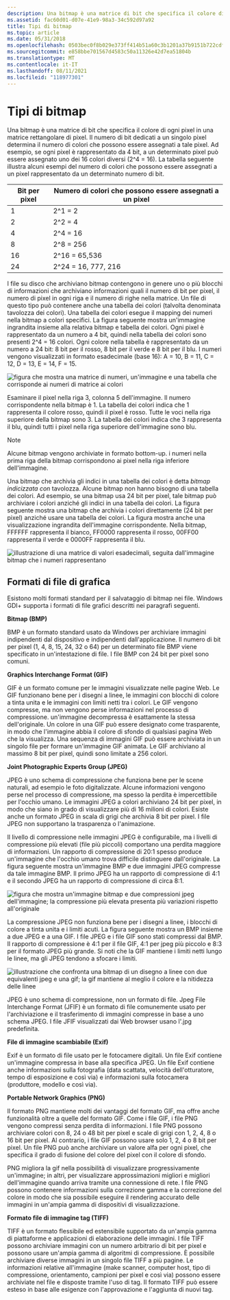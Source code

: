 ```yaml
---
description: Una bitmap è una matrice di bit che specifica il colore di ogni pixel in una matrice rettangolare di pixel.
ms.assetid: fac60d01-d07e-41e9-98a3-34c592d97a92
title: Tipi di bitmap
ms.topic: article
ms.date: 05/31/2018
ms.openlocfilehash: 0503bec0f8b029e373ff414b51a60c3b1201a37b9151b722cdfc94d4cdea46cf
ms.sourcegitcommit: e858bbe701567d4583c50a11326e42d7ea51804b
ms.translationtype: MT
ms.contentlocale: it-IT
ms.lasthandoff: 08/11/2021
ms.locfileid: "118977301"
---
```

# <a name="types-of-bitmaps"></a>Tipi di bitmap

Una bitmap è una matrice di bit che specifica il colore di ogni pixel in una matrice rettangolare di pixel. Il numero di bit dedicati a un singolo pixel determina il numero di colori che possono essere assegnati a tale pixel. Ad esempio, se ogni pixel è rappresentato da 4 bit, a un determinato pixel può essere assegnato uno dei 16 colori diversi (2^4 = 16). La tabella seguente illustra alcuni esempi del numero di colori che possono essere assegnati a un pixel rappresentato da un determinato numero di bit.



| Bit per pixel | Numero di colori che possono essere assegnati a un pixel |
|----------------|--------------------------------------------------|
| 1              | 2^1 = 2                                          |
| 2              | 2^2 = 4                                          |
| 4              | 2^4 = 16                                         |
| 8              | 2^8 = 256                                        |
| 16             | 2^16 = 65,536                                    |
| 24             | 2^24 = 16, 777, 216                              |



 

I file su disco che archiviano bitmap contengono in genere uno o più blocchi di informazioni che archiviano informazioni quali il numero di bit per pixel, il numero di pixel in ogni riga e il numero di righe nella matrice. Un file di questo tipo può contenere anche una tabella dei colori (talvolta denominata tavolozza dei colori). Una tabella dei colori esegue il mapping dei numeri nella bitmap a colori specifici. La figura seguente mostra un'immagine ingrandita insieme alla relativa bitmap e tabella dei colori. Ogni pixel è rappresentato da un numero a 4 bit, quindi nella tabella dei colori sono presenti 2^4 = 16 colori. Ogni colore nella tabella è rappresentato da un numero a 24 bit: 8 bit per il rosso, 8 bit per il verde e 8 bit per il blu. I numeri vengono visualizzati in formato esadecimale (base 16): A = 10, B = 11, C = 12, D = 13, E = 14, F = 15.

![figura che mostra una matrice di numeri, un'immagine e una tabella che corrisponde ai numeri di matrice ai colori](images/aboutgdip03-art01.png)

Esaminare il pixel nella riga 3, colonna 5 dell'immagine. Il numero corrispondente nella bitmap è 1. La tabella dei colori indica che 1 rappresenta il colore rosso, quindi il pixel è rosso. Tutte le voci nella riga superiore della bitmap sono 3. La tabella dei colori indica che 3 rappresenta il blu, quindi tutti i pixel nella riga superiore dell'immagine sono blu.

> [!Note]  
> Alcune bitmap vengono archiviate in formato bottom-up. i numeri nella prima riga della bitmap corrispondono ai pixel nella riga inferiore dell'immagine.

 

Una bitmap che archivia gli indici in una tabella dei colori è detta *bitmap indicizzata con* tavolozza. Alcune bitmap non hanno bisogno di una tabella dei colori. Ad esempio, se una bitmap usa 24 bit per pixel, tale bitmap può archiviare i colori anziché gli indici in una tabella dei colori. La figura seguente mostra una bitmap che archivia i colori direttamente (24 bit per pixel) anziché usare una tabella dei colori. La figura mostra anche una visualizzazione ingrandita dell'immagine corrispondente. Nella bitmap, FFFFFF rappresenta il bianco, FF0000 rappresenta il rosso, 00FF00 rappresenta il verde e 0000FF rappresenta il blu.

![illustrazione di una matrice di valori esadecimali, seguita dall'immagine bitmap che i numeri rappresentano](images/aboutgdip03-art02.png)

 

## <a name="graphics-file-formats"></a>Formati di file di grafica

Esistono molti formati standard per il salvataggio di bitmap nei file. Windows GDI+ supporta i formati di file grafici descritti nei paragrafi seguenti.

**Bitmap (BMP)**

BMP è un formato standard usato da Windows per archiviare immagini indipendenti dal dispositivo e indipendenti dall'applicazione. Il numero di bit per pixel (1, 4, 8, 15, 24, 32 o 64) per un determinato file BMP viene specificato in un'intestazione di file. I file BMP con 24 bit per pixel sono comuni.

**Graphics Interchange Format (GIF)**

GIF è un formato comune per le immagini visualizzate nelle pagine Web. Le GIF funzionano bene per i disegni a linee, le immagini con blocchi di colore a tinta unita e le immagini con limiti netti tra i colori. Le GIF vengono compresse, ma non vengono perse informazioni nel processo di compressione. un'immagine decompressa è esattamente la stessa dell'originale. Un colore in una GIF può essere designato come trasparente, in modo che l'immagine abbia il colore di sfondo di qualsiasi pagina Web che la visualizza. Una sequenza di immagini GIF può essere archiviata in un singolo file per formare un'immagine GIF animata. Le GIF archiviano al massimo 8 bit per pixel, quindi sono limitate a 256 colori.

**Joint Photographic Experts Group (JPEG)**

JPEG è uno schema di compressione che funziona bene per le scene naturali, ad esempio le foto digitalizzate. Alcune informazioni vengono perse nel processo di compressione, ma spesso la perdita è impercettibile per l'occhio umano. Le immagini JPEG a colori archiviano 24 bit per pixel, in modo che siano in grado di visualizzare più di 16 milioni di colori. Esiste anche un formato JPEG in scala di grigi che archivia 8 bit per pixel. I file JPEG non supportano la trasparenza o l'animazione.

Il livello di compressione nelle immagini JPEG è configurabile, ma i livelli di compressione più elevati (file più piccoli) comportano una perdita maggiore di informazioni. Un rapporto di compressione di 20:1 spesso produce un'immagine che l'occhio umano trova difficile distinguere dall'originale. La figura seguente mostra un'immagine BMP e due immagini JPEG compresse da tale immagine BMP. Il primo JPEG ha un rapporto di compressione di 4:1 e il secondo JPEG ha un rapporto di compressione di circa 8:1.

![figura che mostra un'immagine bitmap e due compressioni jpeg dell'immagine; la compressione più elevata presenta più variazioni rispetto all'originale](images/aboutgdip03-art03.png)

La compressione JPEG non funziona bene per i disegni a linee, i blocchi di colore a tinta unita e i limiti acuti. La figura seguente mostra un BMP insieme a due JPEG e a una GIF. I file JPEG e i file GIF sono stati compressi dal BMP. Il rapporto di compressione è 4:1 per il file GIF, 4:1 per jpeg più piccolo e 8:3 per il formato JPEG più grande. Si noti che la GIF mantiene i limiti netti lungo le linee, ma gli JPEG tendono a sfocare i limiti.

![illustrazione che confronta una bitmap di un disegno a linee con due equivalenti jpeg e una gif; la gif mantiene al meglio il colore e la nitidezza delle linee](images/aboutgdip03-art03a.png)

JPEG è uno schema di compressione, non un formato di file. Jpeg File Interchange Format (JFIF) è un formato di file comunemente usato per l'archiviazione e il trasferimento di immagini compresse in base a uno schema JPEG. I file JFIF visualizzati dai Web browser usano l'.jpg predefinita.

**File di immagine scambiabile (Exif)**

Exif è un formato di file usato per le fotocamere digitali. Un file Exif contiene un'immagine compressa in base alla specifica JPEG. Un file Exif contiene anche informazioni sulla fotografia (data scattata, velocità dell'otturatore, tempo di esposizione e così via) e informazioni sulla fotocamera (produttore, modello e così via).

**Portable Network Graphics (PNG)**

Il formato PNG mantiene molti dei vantaggi del formato GIF, ma offre anche funzionalità oltre a quelle del formato GIF. Come i file GIF, i file PNG vengono compressi senza perdita di informazioni. I file PNG possono archiviare colori con 8, 24 o 48 bit per pixel e scale di grigi con 1, 2, 4, 8 o 16 bit per pixel. Al contrario, i file GIF possono usare solo 1, 2, 4 o 8 bit per pixel. Un file PNG può anche archiviare un valore alfa per ogni pixel, che specifica il grado di fusione del colore del pixel con il colore di sfondo.

PNG migliora la gif nella possibilità di visualizzare progressivamente un'immagine; in altri, per visualizzare approssimazioni migliori e migliori dell'immagine quando arriva tramite una connessione di rete. I file PNG possono contenere informazioni sulla correzione gamma e la correzione del colore in modo che sia possibile eseguire il rendering accurato delle immagini in un'ampia gamma di dispositivi di visualizzazione.

**Formato file di immagine tag (TIFF)**

TIFF è un formato flessibile ed estensibile supportato da un'ampia gamma di piattaforme e applicazioni di elaborazione delle immagini. I file TIFF possono archiviare immagini con un numero arbitrario di bit per pixel e possono usare un'ampia gamma di algoritmi di compressione. È possibile archiviare diverse immagini in un singolo file TIFF a più pagine. Le informazioni relative all'immagine (make scanner, computer host, tipo di compressione, orientamento, campioni per pixel e così via) possono essere archiviate nel file e disposte tramite l'uso di tag. Il formato TIFF può essere esteso in base alle esigenze con l'approvazione e l'aggiunta di nuovi tag.

 

 



